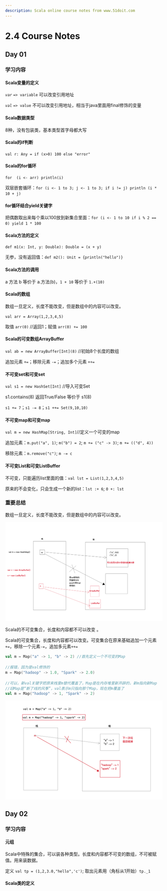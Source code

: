 ```yaml
---
description: Scala online course notes from www.51doit.com
---
```


# 2.4 Course Notes

## Day 01

### 学习内容

#### Scala变量的定义

_`var`_ `=> variable` 可以改变引用地址

_`val`_ `=> value` 不可以改变引用地址，相当于java里面用final修饰的变量

#### Scala数据类型

8种，没有包装类，基本类型首字母都大写

#### Scala的if判断

`val r: Any = if (x>0) 100 else "error"`

#### Scala的for循环

`for  (i <- arr) println(i)`

双层嵌套循环：`for (i <- 1 to 3; j <- 1 to 3; if i != j) println (i * 10 + j)`

#### for循环结合yield关键字

把偶数取出来每个乘以100放到新集合里面：`for (i <- 1 to 10 if i % 2 == 0) yield 1 * 100`

#### Scala方法的定义

`def m1(x: Int, y: Double): Double = (x + y)`

无参，没有返回值：`def m2(): Unit = {println("hello")}`

#### Scala方法的调用

a 方法 b 等价于 a.方法\(b\)，`1 + 10` 等价于 `1.+(10)`

#### Scala的数组

数组一旦定义，长度不能改变，但是数组中的内容可以改变。

`val arr = Array(1,2,3,4,5)`

取值 `arr(0)` //返回1；赋值 `arr(0) += 100`

#### Scala的可变数组ArrayBuffer

`val ab = new ArrayBuffer[Int](8)` //初始8个长度的数组

追加元素 `+=`；移除元素 `-=`；追加多个元素 `++=`

#### 不可变set和可变set

`val s1 = new HashSet[Int]` //导入可变Set

s1.contains\(8\) 返回True/False 等价于 s1\(8\)

`s1 += 7`；`s1 -= 8`；`s1 ++= Set(9,10,10)`

#### 不可变map和可变map

`val m = new HashMap[String, Int]`//定义一个可变的map

追加元素：`m.put("a", 1)`; `m("b") = 2`; `m += ("c" -> 3)`; `m += (("d", 4))`

移除元素：`m.remove("c")`; `m -= c`

#### 不可变List和可变ListBuffer

不可变，只能遍历list里面的值：`val lst = List(1,2,3,4,5)`

原来的不会变化，只会生成一个新的list：`lst :+ 6`; `0 +: lst`

### 

### 重要总结

数组一旦定义，长度不能改变，但是数组中的内容可以改变。

![Scala&#x5B9A;&#x4E49;&#x4E24;&#x79CD;&#x53D8;&#x91CF;](../../.gitbook/assets/scala-ding-yi-bian-liang.png)

Scala的不可变集合，长度和内容都不可以改变 。

Scala的可变集合，长度和内容都可以改变。可变集合在原来基础追加一个元素`+=`，移除一个元素`-=`，追加多元素`++=`

```scala
val m = Map("a" -> 1, "b" -> 2) //首先定义一个不可变的Map

//报错，因为是val修饰的
m = Map("hadoop" -> 1.0, "Spark" -> 2.0) 

//可以，新val关键字把原来栈里m替代覆盖了，Map是在内存堆里新开辟的，新m指向新Map
//旧Map是“断了线的风筝”，val表示m只指向那个Map，现在把m覆盖了
val m = Map("hadoop" -> 1, "Spark" -> 2) 

```

![val&#x5B9A;&#x4E49;&#x7684;&#x53D8;&#x91CF; - &#x8986;&#x76D6;](../../.gitbook/assets/val-ding-yi-de-bian-liang-fu-gai.png)

## Day 02

### 学习内容

#### 元组

Scala中特殊的集合，可以装各种类型。长度和内容都不可变的数组，不可被赋值。用来装数据。

定义 `val tp = (1,2,3.0,"hello",'c')`; 取出元素用（角标从1开始）`tp._1`

#### Scala类的定义







